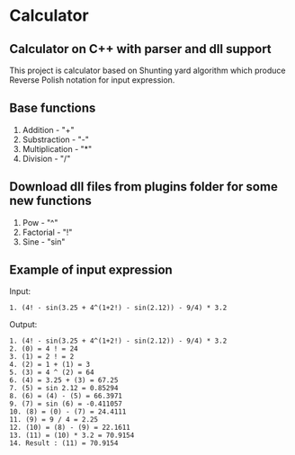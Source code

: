 # Calculator
## Calculator on C++ with parser and dll support

This project is calculator based on Shunting yard algorithm which produce Reverse Polish notation for input expression. 

## Base functions 
1. Addition - "+"
2. Substraction - "-"
3. Multiplication - "*"
4. Division - "/"

## Download dll files from plugins folder for some new functions
1. Pow - "^" 
2. Factorial - "!"
3. Sine - "sin"

## Example of input expression

Input: 
```
1. (4! - sin(3.25 + 4^(1+2!) - sin(2.12)) - 9/4) * 3.2
```

Output:
```
1. (4! - sin(3.25 + 4^(1+2!) - sin(2.12)) - 9/4) * 3.2
2. (0) = 4 ! = 24
3. (1) = 2 ! = 2
4. (2) = 1 + (1) = 3
5. (3) = 4 ^ (2) = 64
6. (4) = 3.25 + (3) = 67.25
7. (5) = sin 2.12 = 0.85294
8. (6) = (4) - (5) = 66.3971
9. (7) = sin (6) = -0.411057
10. (8) = (0) - (7) = 24.4111
11. (9) = 9 / 4 = 2.25
12. (10) = (8) - (9) = 22.1611
13. (11) = (10) * 3.2 = 70.9154
14. Result : (11) = 70.9154
```
